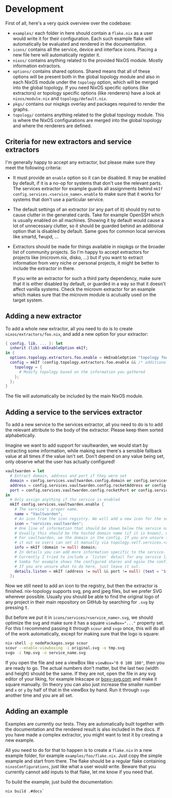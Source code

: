 # Development

First of all, here's a very quick overview over the codebase:

- `examples/` each folder in here should contain a `flake.nix` as a user would write it for their configuration.
   Each such example flake will automatically be evaluated and rendered in the documentation.
- `icons/` contains all the service, device and interface icons. Placing a new file here will automatically register it.
- `nixos/` contains anything related to the provided NixOS module. Mostly information extractors.
- `options/` contains shared options. Shared means that all of these options will be present
   both in the global topology module and also in each NixOS module under the `topology` option,
   which will be merged into the global topology. If you need NixOS specific options (like extractors) or topology specific options (like renderers)
   have a look at `nixos/module.nix` and `topology/default.nix`.
- `pkgs/` contains our nixpkgs overlay and packages required to render the graphs.
- `topology/` contains anything related to the global topology module. This is where the NixOS configurations
   are merged into the global topology and where the renderers are defined.

## Criteria for new extractors and service extractors

I'm generally happy to accept any extractor, but please make sure they meet the following criteria:

- It must provide an `enable` option so it can be disabled. It may be enabled by default, if it is a no-op
  for systems that don't use the relevant parts. The services extractor for example guards all assignments
  behind `mkIf config.services.<service_name>.enable` to make sure that it works for systems that don't use a particular service.
- The default settings of an extractor (or any part of it) should try not to cause clutter in the generated cards.
  Take for example OpenSSH which is usually enabled on all machines. Showing it by default would cause a lot of unnecessary clutter,
  so it should be guarded behind an additional option that is disabled by default. Same goes for common local services like smartd, fwupd, ...
- Extractors should be made for things available in nixpkgs or the broader list of community projects.
  So I'm happy to accept extractors for projects like (microvm.nix, disko, ...) but if you want to extract
  information from very niche or personal projects, it might be better to include the extractor in there.

  If you write an extractor for such a third party dependency, make sure that it is either disabled by default,
  or guarded in a way so that it doesn't affect vanilla systems. Check the microvm extractor for an example which
  makes sure that the microvm module is acutually used on the target system.

## Adding a new extractor

To add a whole new extractor, all you need to do is to create `nixos/extractors/foo.nix`,
and add a new option for your extractor:

```nix
{ config, lib, ... }: let
  inherit (lib) mkEnableOption mkIf;
in {
  options.topology.extractors.foo.enable = mkEnableOption "topology foo extractor" // {default = true;};
  config = mkIf (config.topology.extractors.foo.enable && /* additional checks if necessary */) {
    topology = {
      # Modify topology based on the information you gathered
    };
  };
}
```

The file will automatically be included by the main NixOS module.

## Adding a service to the services extractor

To add a new service to the services extractor, all you need to do is
to add the relevant attribute to the body of the extractor. Please keep them sorted alphabetically.

Imagine we want to add support for vaultwarden, we would start by extracting some information,
while making sure there's a sensible fallback value at all times if the value isn't set.
Don't depend on any value being set, only observe what the user has actually configured!

```nix
vaultwarden = let
  # Extract domain, address and port if they were set
  domain = config.services.vaultwarden.config.domain or config.services.vaultwarden.config.DOMAIN or null;
  address = config.services.vaultwarden.config.rocketAddress or config.services.vaultwarden.config.ROCKET_ADDRESS or null;
  port = config.services.vaultwarden.config.rocketPort or config.services.vaultwarden.config.ROCKET_PORT or null;
in
  # Only assign anything if the service is enabled
  mkIf config.services.vaultwarden.enable {
    # The service's proper name.
    name = "Vaultwarden";
    # An icon from the icon registry. We will add a new icon for the service later.
    icon = "services.vaultwarden";
    # One line of information that should be shown below the service name.
    # Usually this should be the hosted domain name (if it is known), or very very important information.
    # For vaultwarden, we the domain in the config. If you are unsure for your service, just leave
    # it out so users can set it manually via topology.self.services.<service>.info = "...";
    info = mkIf (domain != null) domain;
    # In details you can add more information specific to the service.
    # Currently I tried to include a `listen` detail for any service listening on an address/port.
    # Samba for example shows the configured shares and nginx the configured reverse proxies.
    # If you are unsure what to do here, just leave it out.
    details.listen = mkIf (address != null && port != null) {text = "${address}:${toString port}";};
  };
```

Now we still need to add an icon to the registry, but then the extractor is finished.
nix-topology supports svg, png and jpeg files, but we prefer SVG wherever possible.
Usually you should be able to find the original logo of any project in their main repository
on GitHub by searching for `.svg` by pressing <kbd>t</kbd>.

But before we put it in `icons/services/<service_name>.svg`, we should optimize the svg
and make sure it has a square `viewBox="..."` property set. For this I recommend passing it through
`scour` and `svgo` once, this will do all of the work automatically, except for making sure that the
logo is square:

```bash
nix-shell -p nodePackages.svgo scour
scour --enable-viewboxing -i original.svg -o tmp.svg
svgo -i tmp.svg -o service_name.svg
```

If you open the file and see a viewBox like `viewBox="0 0 100 100"`, then you are ready to go.
The actual numbers don't matter, but the last two (width and height) should be the same. If they
are not, open the file in any svg editor of your liking, for example Inkscape or [boxy-svg.com](https://boxy-svg.com/)
and make it square manually. (In theory you can also just increase the smaller number and `x` or `y` by half of that
in the viewBox by hand. Run it through `svgo` another time and you are all set.

## Adding an example

Examples are currently our tests. They are automatically built together with the documentation
and the rendered result is also included in the docs. If you have made a complex extractor,
you might want to test it by creating a new example.

All you need to do for that to happen is to create a `flake.nix` in a new example folder,
for example `examples/foo/flake.nix`. Just copy the simple example and start from there.
The flake should be a regular flake containing `nixosConfigurations`, just like what a user would
write. Beware that you currently cannot add inputs to that flake, let me know if you need that.

To build the example, just build the documentation:

```bash
nix build .#docs`
```
